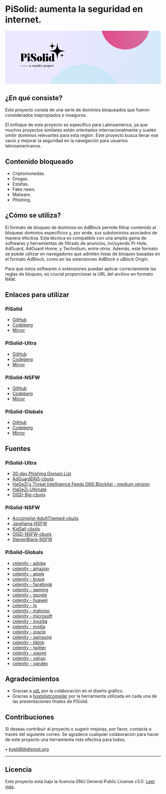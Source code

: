 # PiSolid: aumenta la seguridad en internet.

<img src="images/banner.png" alt="banner" style="max-width: 100%; height: auto;">

## ¿En qué consiste?

Este proyecto consta de una serie de dominios bloqueados que fueron considerados inapropiados o inseguros.

El enfoque de este proyecto es específico para Latinoamérica, ya que muchos proyectos similares están orientados internacionalmente y suelen omitir dominios relevantes para esta región. Este proyecto busca llenar ese vacío y mejorar la seguridad en la navegación para usuarios latinoamericanos.

## Contenido bloqueado
- Criptomonedas.
- Drogas.
- Estafas.
- Fake news.
- Malware.
- Phishing.

## ¿Cómo se utiliza?

El formato de bloqueo de dominios en AdBlock permite filtrar contenido al bloquear dominios específicos y, por ende, sus subdominios asociados de manera efectiva. Esta técnica es compatible con una amplia gama de softwares y herramientas de filtrado de anuncios, incluyendo Pi-Hole, AdGuard, AdGuard Home, y Technitium, entre otros. Además, este formato se puede utilizar en navegadores que admiten listas de bloqueo basadas en el formato AdBlock, como en las extensiones AdBlock o uBlock Origin.

Para que estos softwares o extensiones puedan aplicar correctamente las reglas de bloqueo, es crucial proporcionar la URL del archivo en formato RAW.

## Enlaces para utilizar
### **PiSolid**
- [GitHub](https://raw.githubusercontent.com/kveld9/PiSolid/refs/heads/main/pisolid.txt)
- [Codeberg](https://codeberg.org/kveld9/PiSolid/raw/branch/main/pisolid.txt)
- [Mirror](https://dns.churuga.duckdns.org/pisolid.txt)

### **PiSolid-Ultra**
- [GitHub](https://raw.githubusercontent.com/kveld9/PiSolid/refs/heads/main/pisolid-ultra.txt)
- [Codeberg](https://codeberg.org/kveld9/PiSolid/raw/branch/main/pisolid-ultra.txt)
- [Mirror](https://dns.churuga.duckdns.org/pisolid-ultra.txt)

### **PiSolid-NSFW**
- [GitHub](https://raw.githubusercontent.com/kveld9/PiSolid/refs/heads/main/pisolid-nsfw.txt)
- [Codeberg](https://codeberg.org/kveld9/PiSolid/raw/branch/main/pisolid-nsfw.txt)
- [Mirror](https://dns.churuga.duckdns.org/pisolid-nsfw.txt)

### **PiSolid-Globals**
- [GitHub](https://raw.githubusercontent.com/kveld9/PiSolid/refs/heads/main/pisolid-globals.txt)
- [Codeberg](https://codeberg.org/kveld9/PiSolid/raw/branch/main/pisolid-globals.txt)
- [Mirror](https://dns.churuga.duckdns.org/pisolid-globals.txt)

## Fuentes
### **PiSolid-Ultra**
- [30-day Phishing Domain List](https://raw.githubusercontent.com/xRuffKez/NRD/refs/heads/main/lists/30-day_phishing/adblock/nrd-phishing-30day_adblock.txt)
- [AdGuardDNS-cbuijs](https://raw.githubusercontent.com/cbuijs/adguarddns/refs/heads/main/Main/domains.top-n.adblock)  
- [HaGeZi's Threat Intelligence Feeds DNS Blocklist - medium version](https://gitlab.com/hagezi/mirror/-/raw/main/dns-blocklists/adblock/tif.medium.txt)  
- [HaGeZi-Ultimate](https://gitlab.com/hagezi/mirror/-/raw/main/dns-blocklists/adblock/ultimate.txt)  
- [OISD-Big-cbuijs](https://raw.githubusercontent.com/cbuijs/oisd/refs/heads/master/big/domains.top-n.adblock)  

### **PiSolid-NSFW**
- [Accomplist-AdultThemed-cbuijs](https://raw.githubusercontent.com/cbuijs/accomplist/refs/heads/main/adult-themed/optimized.black.top-n.domain.list)  
- [Jarellama-NSFW](https://raw.githubusercontent.com/jarelllama/Scam-Blocklist/main/lists/adblock/nsfw.txt)
- [KidSaf-cbuijs](https://raw.githubusercontent.com/cbuijs/1hosts/refs/heads/main/KidSaf/domains.top-n.adblock)  
- [OISD-NSFW-cbuijs](https://raw.githubusercontent.com/cbuijs/oisd/refs/heads/master/nsfw/domains.top-n.adblock)  
- [StevenBlack-NSFW](https://raw.githubusercontent.com/StevenBlack/hosts/master/alternates/porn-only/hosts)  

### **PiSolid-Globals**
- [celenity - adobe](https://codeberg.org/celenity/BadBlock/raw/branch/pages/abp/adobe.txt)  
- [celenity - amazon](https://codeberg.org/celenity/BadBlock/raw/branch/pages/abp/amazon.txt)  
- [celenity - apple](https://codeberg.org/celenity/BadBlock/raw/branch/pages/abp/apple.txt)  
- [celenity - brave](https://codeberg.org/celenity/BadBlock/raw/branch/pages/abp/brave.txt)  
- [celenity - facebook](https://codeberg.org/celenity/BadBlock/raw/branch/pages/abp/facebook.txt)  
- [celenity - gaming](https://codeberg.org/celenity/BadBlock/raw/branch/pages/abp/gaming.txt)  
- [celenity - google](https://codeberg.org/celenity/BadBlock/raw/branch/pages/abp/google.txt)  
- [celenity - huawei](https://codeberg.org/celenity/BadBlock/raw/branch/pages/abp/huawei.txt)  
- [celenity - lg](https://codeberg.org/celenity/BadBlock/raw/branch/pages/abp/lg.txt)  
- [celenity - matomo](https://codeberg.org/celenity/BadBlock/raw/branch/pages/abp/matomo.txt)  
- [celenity - microsoft](https://codeberg.org/celenity/BadBlock/raw/branch/pages/abp/microsoft.txt)  
- [celenity - mozilla](https://codeberg.org/celenity/BadBlock/raw/branch/pages/abp/mozilla.txt)  
- [celenity - nvidia](https://codeberg.org/celenity/BadBlock/raw/branch/pages/abp/nvidia.txt)  
- [celenity - oracle](https://codeberg.org/celenity/BadBlock/raw/branch/pages/abp/oracle.txt)  
- [celenity - samsung](https://codeberg.org/celenity/BadBlock/raw/branch/pages/abp/samsung.txt)  
- [celenity - tiktok](https://codeberg.org/celenity/BadBlock/raw/branch/pages/abp/tiktok.txt)  
- [celenity - twitter](https://codeberg.org/celenity/BadBlock/raw/branch/pages/abp/twitter.txt)  
- [celenity - xiaomi](https://codeberg.org/celenity/BadBlock/raw/branch/pages/abp/xiaomi.txt)  
- [celenity - yahoo](https://codeberg.org/celenity/BadBlock/raw/branch/pages/abp/yahoo.txt)  
- [celenity - yandex](https://codeberg.org/celenity/BadBlock/raw/branch/pages/abp/yandex.txt)

## Agradecimientos
- Gracias a [xdL](https://t.me/xdlane) por la colaboración en el diseño gráfico.
- Gracias a [hostslistcompiler](https://github.com/AdguardTeam/HostlistCompiler) por la herramienta utilizada en cada una de las presentaciones finales de PiSolid.

## Contribuciones

Si deseas contribuir al proyecto o sugerir mejoras, por favor, contacta a través del siguiente correo. Se agradece cualquier colaboración para hacer de este proyecto una herramienta más efectiva para todos.

• kveld9@disroot.org

---

## Licencia

Este proyecto está bajo la licencia GNU General Public License v3.0. [Leer más](LICENSE).
